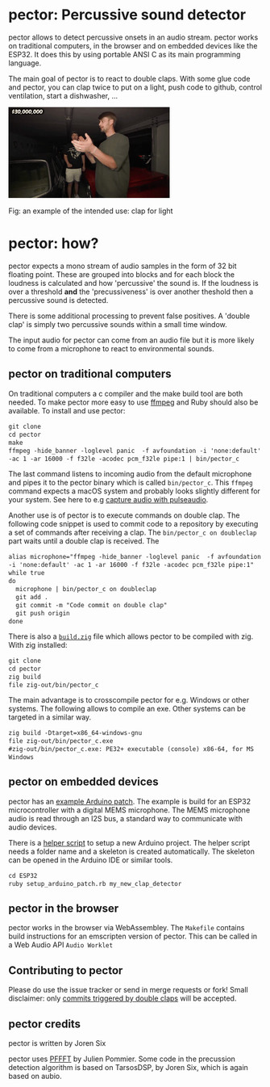 # pector: Percussive sound detector

pector allows to detect percussive onsets in an audio stream. pector works on traditional computers, in the browser and on embedded devices like the ESP32. It does this by using portable ANSI C as its main programming language.

The main goal of pector is to react to double claps. With some glue code and pector, you can clap twice to put on a light, push code to github, control ventilation, start a dishwasher, ... 

![Clap for light](media/clap_for_light.gif)

Fig: an example of the intended use: clap for light

# pector: how?

pector expects a mono stream of audio samples in the form of 32 bit floating point. These are grouped into blocks and for each block the loudness is calculated and how 'percussive' the sound is. If the loudness is over a threshold **and** the 'precussiveness' is over another theshold then a percussive sound is detected.

There is some additional processing to prevent false positives. A 'double clap' is simply two percussive sounds within a small time window.

The input audio for pector can come from an audio file but it is more likely to come from a microphone to react to environmental sounds.

## pector on traditional computers

On traditional computers a c compiler and the make build tool are both needed. To make pector more easy to use [ffmpeg](http://ffmpeg.org) and Ruby should also be available. To install and use pector:

```
git clone 
cd pector
make
ffmpeg -hide_banner -loglevel panic  -f avfoundation -i 'none:default' -ac 1 -ar 16000 -f f32le -acodec pcm_f32le pipe:1 | bin/pector_c
```

The last command listens to incoming audio from the default microphone and pipes it to the pector binary which is called `bin/pector_c`. This `ffmpeg` command expects a macOS system and probably looks slightly different for your system. See here to e.g [capture audio with pulseaudio](https://trac.ffmpeg.org/wiki/Capture/PulseAudio).

Another use is of pector is to execute commands on double clap. The following code snippet is used to commit code to a repository by executing a set of commands after receiving a clap. The `bin/pector_c on doubleclap` part waits until a double clap is received. The  

```
alias microphone="ffmpeg -hide_banner -loglevel panic  -f avfoundation -i 'none:default' -ac 1 -ar 16000 -f f32le -acodec pcm_f32le pipe:1"
while true
do
  microphone | bin/pector_c on doubleclap
  git add .
  git commit -m "Code commit on double clap"
  git push origin
done
```

There is also a [`build.zig`](build.zig) file which allows pector to be compiled with zig. With zig installed:

```
git clone 
cd pector
zig build
file zig-out/bin/pector_c
```

The main advantage is to crosscompile pector for e.g. Windows or other systems. The following allows to compile an exe. Other systems can be targeted in a similar way.

```
zig build -Dtarget=x86_64-windows-gnu
file zig-out/bin/pector_c.exe
#zig-out/bin/pector_c.exe: PE32+ executable (console) x86-64, for MS Windows
```

## pector on embedded devices

pector has an [example Arduino patch](ESP32/clap_detector/clap_detector.ino). The example is build for an ESP32 microcontroller with a digital MEMS microphone. The MEMS microphone audio is read through an I2S bus, a standard way to communicate with audio devices.

There is a [helper script](ESP32/setup_arduino_patch.rb) to setup a new Arduino project. The helper script needs a folder name and a skeleton is created automatically. The skeleton can be opened in the Arduino IDE or similar tools.

```
cd ESP32
ruby setup_arduino_patch.rb my_new_clap_detector
```

## pector in the browser

pector works in the browser via WebAssembley. The `Makefile` contains build instructions for an emscripten version of pector. This can be called in a Web Audio API `Audio Worklet` 


## Contributing to pector

Please do use the issue tracker or send in merge requests or fork! Small disclaimer: only [commits triggered by double claps](#pector-on-traditional-computers) will be accepted. 

## pector credits

pector is written by Joren Six

pector uses [PFFFT](https://bitbucket.org/jpommier/pffft) by Julien Pommier. Some code in the precussion detection algorithm is based on TarsosDSP, by Joren Six, which is again based on aubio.



